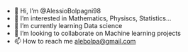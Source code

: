 - 👋 Hi, I’m @AlessioBolpagni98
- 👀 I’m interested in Mathematics, Physiscs, Statistics...
- 🌱 I’m currently learning Data science
- 💞️ I’m looking to collaborate on Machine learning projects
- 📫 How to reach me alebolpa@gmail.com

<!---
AlessioBolpagni98/AlessioBolpagni98 is a ✨ special ✨ repository because its `README.md` (this file) appears on your GitHub profile.
You can click the Preview link to take a look at your changes.
--->
